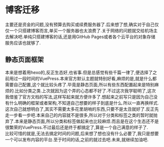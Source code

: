 # 博客迁移

主要还是资金的问题,没有预算去购买或续费服务器了.后来想了想,确实对于自己仅仅一个只搭建博客而言,单买一个服务器也太浪费了.关于网络的问题就交给机场主去解决吧.单纯只搭建博客的话,还是用GitHub Pages或者各个云平台的对象存储服务应该也就够了.

## 静态页面框架

本来是想着用hexo的,反正生态好,也省事.但是总感觉有些千篇一律了,便选择了之前用过一段时间的VuePress.本来官方默认主题就特别好看,麻烦的是,就是什么都需要自己配置,这个就比较头疼了.毕竟是静态页面,所以有些东西配置起来是特别麻烦的.比如分类之类.上次就因为这个弄的心态都不好了.不过这次我学聪明了,这次我借鉴了官方文档的写法,这样写起来就方便许多了.想起来之前写只是因为自己没有什么明确的框架或者架构,不知道自己想要的样子到底是什么.所以一直再换样式.这次自己就想明白了,其实不需要太多花里胡哨的东西,只要不是太丑就好了.反正先走一步看一步吧.本来自己的内容就不是很多,所以对于分类和标签之类的暂时就抛弃了.本来是静态页面,所以分类和标签做起来也比较麻烦.而且是在这个生态还不是很繁荣的VuePress.不过最后还是终于都搞定了,算是一个自己满意的样子了.  
比较可惜的就是,无法去搞定时间的问题,后来想了想也没有什么必要了,我只是想要一个可以发布内容的平台.至于时间的话,之前的就过去吧.未来,就继续加油吧.
